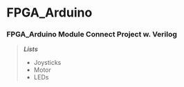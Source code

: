 # FPGA_Arduino

### FPGA_Arduino Module Connect Project w. Verilog

> ***Lists***
> * Joysticks
> * Motor
> * LEDs

